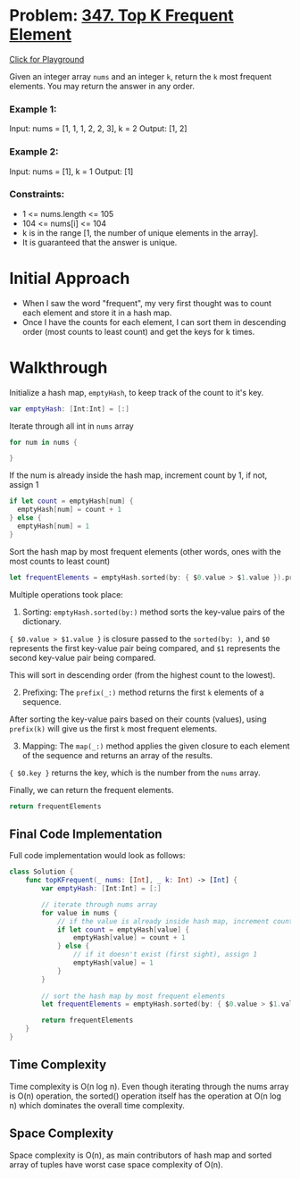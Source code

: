# Problem: [347. Top K Frequent Element](https://leetcode.com/problems/top-k-frequent-elements/)
[Click for Playground](https://github.com/derekhskim/neetcode-roadmap-in-swift/blob/main/Top%20K%20Frequent%20Element/Top%20K%20Frequent%20Element.playground/Contents.swift)

Given an integer array `nums` and an integer `k`, return the `k` most frequent elements. You may return the answer in any order.

### Example 1:
Input: nums = [1, 1, 1, 2, 2, 3], k = 2
Output: [1, 2]

### Example 2: 
Input: nums = [1], k = 1
Output: [1]

### Constraints:
- 1 <= nums.length <= 105
- 104 <= nums[i] <= 104
- k is in the range [1, the number of unique elements in the array].
- It is guaranteed that the answer is unique.

# Initial Approach
- When I saw the word "frequent", my very first thought was to count each element and store it in a hash map.
- Once I have the counts for each element, I can sort them in descending order (most counts to least count) and get the keys for k times.

# Walkthrough
Initialize a hash map, `emptyHash`, to keep track of the count to it's key.

```Swift
var emptyHash: [Int:Int] = [:]
```

Iterate through all int in `nums` array

```Swift
for num in nums {

}
```

If the num is already inside the hash map, increment count by 1, if not, assign 1
```Swift
if let count = emptyHash[num] {
  emptyHash[num] = count + 1
} else {
  emptyHash[num] = 1
}
```

Sort the hash map by most frequent elements (other words, ones with the most counts to least count)

```Swift
let frequentElements = emptyHash.sorted(by: { $0.value > $1.value }).prefix(k).map { $0.key }
```

Multiple operations took place: 
1) Sorting: `emptyHash.sorted(by:)` method sorts the key-value pairs of the dictionary. 

`{ $0.value > $1.value }` is closure passed to the `sorted(by: )`, and `$0` represents the first key-value pair being compared, and `$1` represents the second key-value pair being compared.

This will sort in descending order (from the highest count to the lowest).

2) Prefixing: The `prefix(_:)` method returns the first `k` elements of a sequence. 

After sorting the key-value pairs based on their counts (values), using `prefix(k)` will give us the first `k` most frequent elements.

3) Mapping: The `map(_:)` method applies the given closure to each element of the sequence and returns an array of the results. 

`{ $0.key }` returns the key, which is the number from the `nums` array. 

Finally, we can return the frequent elements. 

```Swift
return frequentElements
```

## Final Code Implementation

Full code implementation would look as follows: 

```Swift
class Solution {
    func topKFrequent(_ nums: [Int], _ k: Int) -> [Int] {
        var emptyHash: [Int:Int] = [:]

        // iterate through nums array
        for value in nums {
            // if the value is already inside hash map, increment count by 1
            if let count = emptyHash[value] {
                emptyHash[value] = count + 1
            } else {
                // if it doesn't exist (first sight), assign 1
                emptyHash[value] = 1
            }
        }
        
        // sort the hash map by most frequent elements
        let frequentElements = emptyHash.sorted(by: { $0.value > $1.value }).prefix(k).map { $0.key }

        return frequentElements
    }
}
```

## Time Complexity
Time complexity is O(n log n). Even though iterating through the nums array is O(n) operation, the sorted() operation itself has the operation at O(n log n) which dominates the overall time complexity.

## Space Complexity
Space complexity is O(n), as main contributors of hash map and sorted array of tuples have worst case space complexity of O(n). 
